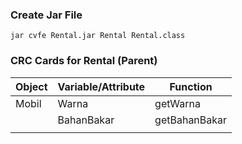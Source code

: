 ### Create Jar File
```
jar cvfe Rental.jar Rental Rental.class
```

### CRC Cards for Rental (Parent)
| Object | Variable/Attribute | Function      |
| ------ | ------------------ | ------------- |
| Mobil  | Warna              | getWarna      |
|        | BahanBakar         | getBahanBakar |
|        |                    |               |